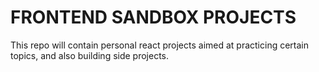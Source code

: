 # FRONTEND SANDBOX PROJECTS

This repo will contain personal react projects aimed at practicing certain topics, and also building side projects.
